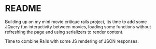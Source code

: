 # README

Building up on my mini movie critique rails project, its time to add some JQuery fun interactivity between movies, loading some functions without refreshing the page and using serializers to render content.

Time to combine Rails with some JS rendering of JSON responses.

